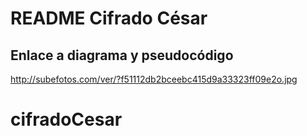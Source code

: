 # README Cifrado César

## Enlace a diagrama y pseudocódigo

http://subefotos.com/ver/?f51112db2bceebc415d9a33323ff09e2o.jpg
# cifradoCesar
